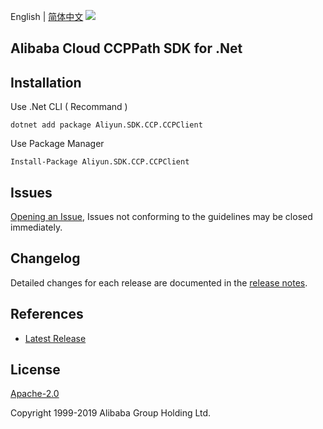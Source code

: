 English | [简体中文](README-CN.md)
![](https://aliyunsdk-pages.alicdn.com/icons/AlibabaCloud.svg)

## Alibaba Cloud CCPPath SDK for .Net

## Installation

Use .Net CLI ( Recommand )

    dotnet add package Aliyun.SDK.CCP.CCPClient

Use Package Manager

    Install-Package Aliyun.SDK.CCP.CCPClient

## Issues
[Opening an Issue](https://github.com/aliyun/aliyun-ccp/issues/new), Issues not conforming to the guidelines may be closed immediately.

## Changelog
Detailed changes for each release are documented in the [release notes](./ChangeLog.md).

## References
* [Latest Release](https://github.com/aliyun/aliyun-ccp/tree/master/ccppath-sdk/cs)

## License
[Apache-2.0](http://www.apache.org/licenses/LICENSE-2.0)

Copyright 1999-2019 Alibaba Group Holding Ltd.